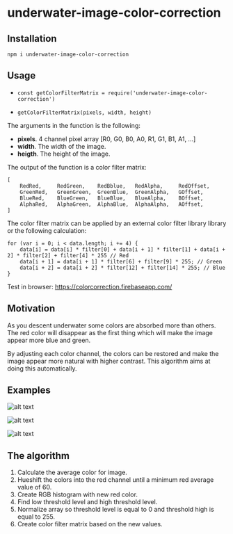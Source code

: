 # underwater-image-color-correction


## Installation

`npm i underwater-image-color-correction`

## Usage

- ```const getColorFilterMatrix = require('underwater-image-color-correction')```

- ```getColorFilterMatrix(pixels, width, height)```

The arguments in the function is the following:
- __pixels__.  4 channel pixel array [R0, G0, B0, A0, R1, G1, B1, A1, ...]
- __width__.  The width of the image.
- __heigth__.  The height of the image.

The output of the function is a color filter matrix:
```nodejs
[
    RedRed,     RedGreen,    RedBblue,   RedAlpha,     RedOffset,
    GreenRed,   GreenGreen,  GreenBlue,  GreenAlpha,   GOffset,
    BlueRed,    BlueGreen,   BlueBlue,   BlueAlpha,    BOffset,
    AlphaRed,   AlphaGreen,  AlphaBlue,  AlphaAlpha,   AOffset,
]
```

The color filter matrix can be applied by an external color filter library library or the following calculation:
```nodejs
for (var i = 0; i < data.length; i += 4) {
    data[i] = data[i] * filter[0] + data[i + 1] * filter[1] + data[i + 2] * filter[2] + filter[4] * 255 // Red
    data[i + 1] = data[i + 1] * filter[6] + filter[9] * 255; // Green
    data[i + 2] = data[i + 2] * filter[12] + filter[14] * 255; // Blue
}
```

Test in browser: https://colorcorrection.firebaseapp.com/

## Motivation
As you descent underwater some colors are absorbed more than others.
The red color will disappear as the first thing which will make the image appear more blue and green.

By adjusting each color channel, the colors can be restored and make the image appear more natural with higher contrast.
This algorithm aims at doing this automatically.

## Examples
![alt text](https://github.com/nikolajbech/underwater-image-color-correction/raw/master/example1.jpg)

![alt text](https://github.com/nikolajbech/underwater-image-color-correction/raw/master/example2.jpg)

![alt text](https://github.com/nikolajbech/underwater-image-color-correction/raw/master/example3.jpg)

## The algorithm

1. Calculate the average color for image.
2. Hueshift the colors into the red channel until a minimum red average value of 60.
3. Create RGB histogram with new red color.
4. Find low threshold level and high threshold level.
5. Normalize array so threshold level is equal to 0 and threshold high is equal to 255.
6. Create color filter matrix based on the new values.

